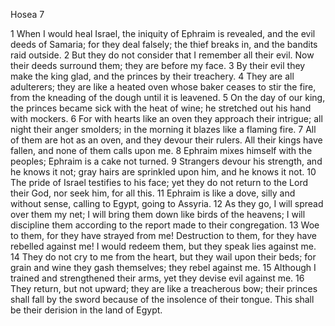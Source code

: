 Hosea 7

1	When I would heal Israel, the iniquity of Ephraim is revealed, and the evil deeds of Samaria; for they deal falsely; the thief breaks in, and the bandits raid outside.
2	But they do not consider that I remember all their evil. Now their deeds surround them; they are before my face.
3	By their evil they make the king glad, and the princes by their treachery.
4	They are all adulterers; they are like a heated oven whose baker ceases to stir the fire, from the kneading of the dough until it is leavened.
5	On the day of our king, the princes became sick with the heat of wine; he stretched out his hand with mockers.
6	For with hearts like an oven they approach their intrigue; all night their anger smolders; in the morning it blazes like a flaming fire.
7	All of them are hot as an oven, and they devour their rulers. All their kings have fallen, and none of them calls upon me.
8	Ephraim mixes himself with the peoples; Ephraim is a cake not turned.
9	Strangers devour his strength, and he knows it not; gray hairs are sprinkled upon him, and he knows it not.
10	The pride of Israel testifies to his face; yet they do not return to the Lord their God, nor seek him, for all this.
11	Ephraim is like a dove, silly and without sense, calling to Egypt, going to Assyria.
12	As they go, I will spread over them my net; I will bring them down like birds of the heavens; I will discipline them according to the report made to their congregation.
13	Woe to them, for they have strayed from me! Destruction to them, for they have rebelled against me! I would redeem them, but they speak lies against me.
14	They do not cry to me from the heart, but they wail upon their beds; for grain and wine they gash themselves; they rebel against me.
15	Although I trained and strengthened their arms, yet they devise evil against me.
16	They return, but not upward; they are like a treacherous bow; their princes shall fall by the sword because of the insolence of their tongue. This shall be their derision in the land of Egypt.


